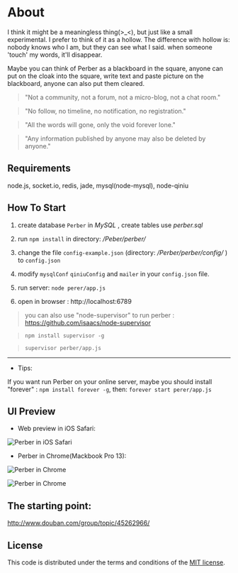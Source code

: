 # About

I think it might be a meaningless thing(>_<), but just like a small experimental. I prefer to think of it as a hollow. The difference with hollow is: nobody knows who I am, but they can see what I said. when someone 'touch' my words, it'll disappear.

Maybe you can think of Perber as a blackboard in the square, anyone can put on the cloak into the square, write text and paste picture on the blackboard, anyone can also put them cleared. 

> "Not a community, not a forum, not a micro-blog, not a chat room."

> "No follow, no timeline, no notification, no registration."

> "All the words will gone, only the void forever lone."

> "Any information published by anyone may also be deleted by anyone."

## Requirements

node.js, socket.io, redis, jade, mysql(node-mysql), node-qiniu

## How To Start

1. create database `Perber` in *MySQL* , create tables use *perber.sql*

2. run `npm install` in directory: */Peber/perber/*

3. change the file `config-example.json` (directory: */Perber/perber/config/* ) to `config.json`

4. modify `mysqlConf` `qiniuConfig` and `mailer` in your `config.json` file.

5. run server: `node perer/app.js`

6. open in browser : http://localhost:6789 


> you can also use "node-supervisor" to run perber : https://github.com/isaacs/node-supervisor

> `npm install supervisor -g`

> `supervisor perber/app.js`

---

* Tips:

If you want run Perber on your online server, maybe you should install "forever" : `npm install forever -g`, then: `forever start perer/app.js` 



## UI Preview

* Web preview in iOS Safari:

![Perber in iOS Safari](http://ww2.sinaimg.cn/mw690/61b8bbf4gw1ee2vic6rhwj20hs0vkmzm.jpg)

* Perber in Chrome(Mackbook Pro 13):

![Perber in Chrome](http://ww2.sinaimg.cn/large/ed133892gw1ee8kx8udjbj210i105k0q.jpg)

![Perber in Chrome](http://ww1.sinaimg.cn/large/ed133892gw1ee8kxy2dxqj210i1jwn8k.jpg)


## The starting point:
http://www.douban.com/group/topic/45262966/

## License

This code is distributed under the terms and conditions of the [MIT license](LICENSE).


